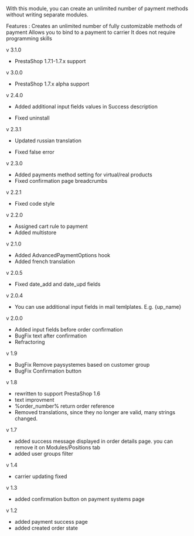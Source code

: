 With this module, you can create an unlimited number of payment methods without writing separate modules.

Features :
Creates an unlimited number of fully customizable methods of payment
Allows you to bind to a payment to carrier
It does not require programming skills

v 3.1.0
+ PrestaShop 1.7.1-1.7.x support

v 3.0.0
+ PrestaShop 1.7.x alpha support

v 2.4.0
+ Added additional input fields values in Success description
- Fixed uninstall

v 2.3.1
+ Updated russian translation
- Fixed false error

v 2.3.0
+ Added payments method setting for virtual/real products
+ Fixed confirmation page breadcrumbs

v 2.2.1
+ Fixed code style

v 2.2.0
+ Assigned cart rule to payment
+ Added multistore

v 2.1.0
+ Added AdvancedPaymentOptions hook
+ Added french translation

v 2.0.5
+ Fixed date_add and date_upd fields

v 2.0.4
+ You can use additional input fields in mail temlplates. E.g. {up_name}

v 2.0.0
+ Added input fields before order confirmation
+ BugFix text after confirmation
+ Refractoring

v 1.9
+ BugFix Remove paysystemes based on customer group
+ BugFix Confirmation button

v 1.8
+ rewritten to support PrestaShop 1.6
+ text improvment
+ %order_number% return order reference
+ Removed translations, since they no longer are valid, many strings changed.

v 1.7
+ added success message displayed in order details page. you can remove it on Modules/Positions tab
+ added user groups filter

v 1.4
+ carrier updating fixed

v 1.3
+ added confirmation button on payment systems page

v 1.2
+ added payment success page
+ added created order state

